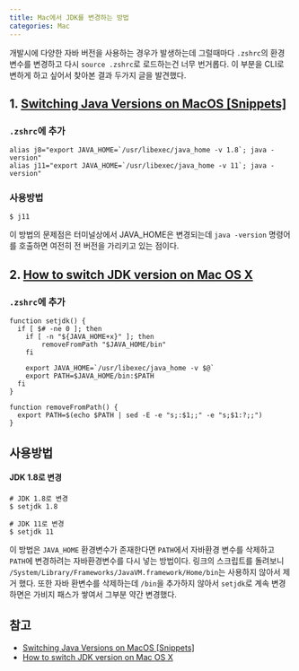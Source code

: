 ```yaml
---
title: Mac에서 JDK를 변경하는 방법
categories: Mac
---
```


개발시에 다양한 자바 버전을 사용하는 경우가 발생하는데 그럴때마다 `.zshrc`의 환경 변수를 변경하고 다시 `source .zshrc`로 로드하는건 너무 번거롭다. 이 부분을 CLI로 변하게 하고 싶어서 찾아본 결과 두가지 글을 발견했다.

## 1. [Switching Java Versions on MacOS [Snippets]](https://dzone.com/articles/switching-java-versions-on-mac-os)
### `.zshrc`에 추가
```
alias j8="export JAVA_HOME=`/usr/libexec/java_home -v 1.8`; java -version"
alias j11="export JAVA_HOME=`/usr/libexec/java_home -v 11`; java -version"
```
### 사용방법
```
$ j11
```
이 방법의 문제점은 터미널상에서 JAVA_HOME은 변경되는데 `java -version` 명령어를 호출하면 여전히 전 버전을 가리키고 있는 점이다.

## 2. [How to switch JDK version on Mac OS X](https://blog.jayway.com/2014/01/15/how-to-switch-jdk-version-on-mac-os-x-maverick/)

### `.zshrc`에 추가
```
function setjdk() {
  if [ $# -ne 0 ]; then
    if [ -n "${JAVA_HOME+x}" ]; then
        removeFromPath "$JAVA_HOME/bin"
    fi

    export JAVA_HOME=`/usr/libexec/java_home -v $@`
    export PATH=$JAVA_HOME/bin:$PATH
  fi
}

function removeFromPath() {
  export PATH=$(echo $PATH | sed -E -e "s;:$1;;" -e "s;$1:?;;")
}
```
## 사용방법
#### JDK 1.8로 변경
```
# JDK 1.8로 변경
$ setjdk 1.8

# JDK 11로 변경
$ setjdk 11
```

이 방법은 `JAVA_HOME` 환경변수가 존재한다면 `PATH`에서 자바환경 변수를 삭제하고 `PATH`에 변경하려는 자바환경변수를 다시 넣는 방법이다. 링크의 스크립트를 돌려보니 `/System/Library/Frameworks/JavaVM.framework/Home/bin`는 사용하지 않아서 제거 했다. 또한 자바 환변수를 삭제하는데 `/bin`을 추가하지 않아서 `setjdk`로 계속 변경하면은 가비지 패스가 쌓여서 그부분 약간 변경했다.


## 참고
- [Switching Java Versions on MacOS [Snippets]](https://dzone.com/articles/switching-java-versions-on-mac-os)
- [How to switch JDK version on Mac OS X](https://blog.jayway.com/2014/01/15/how-to-switch-jdk-version-on-mac-os-x-maverick/)
